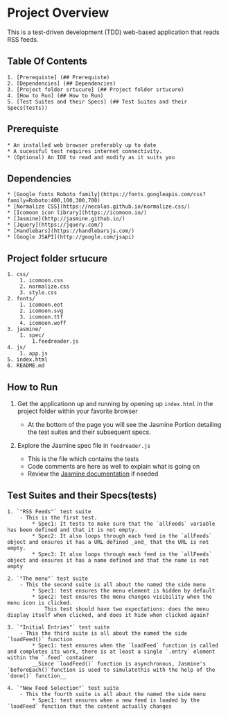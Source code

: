 # Project Overview

This is a test-driven development (TDD) web-based application that reads RSS feeds. 

## Table Of Contents

    1. [Prerequiste] (## Prerequiste)
    2. [Dependencies] (## Dependencies)
    3. [Project folder srtucure] (## Project folder srtucure)
    4. [How to Run] (## How to Run)
    5. [Test Suites and their Specs] (## Test Suites and their Specs(tests))

## Prerequiste

    * An installed web browser preferably up to date
    * A sucessful test requires internet connectivity.
    * (Optional) An IDE to read and modify as it suits you

## Dependencies

    * [Google fonts Roboto family](https://fonts.googleapis.com/css?family=Roboto:400,100,300,700)
    * [Normalize CSS](https://necolas.github.io/normalize.css/)
    * [Icomoon icon library](https://icomoon.io/)
    * [Jasmine](http://jasmine.github.io/)
    * [Jquery](https://jquery.com/)
    * [Handlebars](https://handlebarsjs.com/)
    * [Google JSAPI](http://google.com/jsapi)

## Project folder srtucure

    1. css/
        1. icomoon.css
        2. normalize.css
        3. style.css
    2. fonts/
        1. icomoon.eot
        2. icomoon.svg
        3. icomoon.ttf
        4. icomoon.woff
    3. jasmine/
        1. spec/
            1.feedreader.js
    4. js/
        1. app.js
    5. index.html
    6. README.md

## How to Run

1. Get the applicationn up and running by opening up `index.html` in the project folder within your favorite browser
    * At the bottom of the page you will see the Jasmine Portion detailing the test suites and their subsequent specs.

2. Explore the Jasmine spec file in `feedreader.js`
    * This is the file which contains the tests
    * Code comments are here as well to explain what is going on
    * Review the [Jasmine documentation](http://jasmine.github.io) if needed

## Test Suites and their Specs(tests)

    1. `"RSS Feeds"` test suite
        - This is the first test.
            * Spec1: It tests to make sure that the `allFeeds` variable has been defined and that it is not empty.
            * Spec2: It also loops through each feed in the `allFeeds` object and ensures it has a URL defined _and_ that the URL is not empty.
            * Spec3: It also loops through each feed in the `allFeeds` object and ensures it has a name defined and that the name is not empty

    2. `"The menu"` test suite
        - This the second suite is all about the named the side menu
            * Spec1: test ensures the menu element is hidden by default
            * Spec2: test ensures the menu changes visibility when the menu icon is clicked. 
                This test should have two expectations: does the menu display itself when clicked, and does it hide when clicked again?

    3. `"Initial Entries"` test suite
        - This the third suite is all about the named the side `loadFeed()` function
            * Spec1: test ensures when the `loadFeed` function is called and completes its work, there is at least a single `.entry` element within the `.feed` container
            __Since `loadFeed()` function is asynchronous, Jasmine's `beforeEach()`function is used to simulatethis with the help of the `done()` function__

    4. `"New Feed Selection"` test suite
        - This the fourth suite is all about the named the side menu
            * Spec1: test ensures when a new feed is loaded by the `loadFeed` function that the content actually changes
